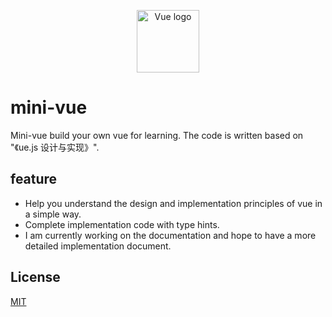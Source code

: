 <p align="center"><a href="https://vuejs.org" target="_blank" rel="noopener noreferrer"><img width="100" src="https://vuejs.org/images/logo.png" alt="Vue logo"></a></p>

# mini-vue

Mini-vue build your own vue for learning. The code is written based on "《ue.js 设计与实现》".

## feature

- Help you understand the design and implementation principles of vue in a simple way.
- Complete implementation code with type hints.
- I am currently working on the documentation and hope to have a more detailed implementation document.

## License

[MIT](https://github.com/KesionX/mini-vue/blob/main/LICENSE)

